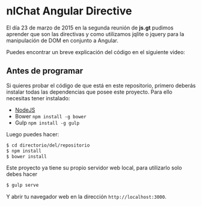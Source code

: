# nlChat Angular Directive

El día 23 de marzo de 2015 en la segunda reunión de **js.gt** pudimos aprender
que son las directivas y como utilizamos jqlite o jquery para la manipulación de
DOM en conjunto a Angular.

Puedes encontrar un breve explicación del código en el siguiente video:


## Antes de programar
Si quieres probar el código de que está en este repositorio, primero deberás
instalar todas las dependencias que posee este proyecto. Para ello necesitas tener instalado:

- [NodeJS](https://nodejs.org/download/)
- Bower   `npm install -g bower`
- Gulp    `npm install -g gulp`

Luego puedes hacer:

```bash
$ cd directorio/del/repositorio
$ npm install
$ bower install
```

Este proyecto ya tiene su propio servidor web local, para utilizarlo solo debes
hacer

```bash
$ gulp serve
```

Y abrir tu navegador web en la dirección `http://localhost:3000`.
